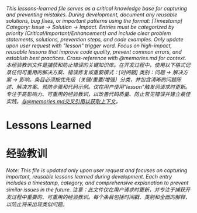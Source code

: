 *This lessons-learned file serves as a critical knowledge base for capturing and preventing mistakes. During development, document any reusable solutions, bug fixes, or important patterns using the format: [Timestamp] Category: Issue → Solution → Impact. Entries must be categorized by priority (Critical/Important/Enhancement) and include clear problem statements, solutions, prevention steps, and code examples. Only update upon user request with "lesson" trigger word. Focus on high-impact, reusable lessons that improve code quality, prevent common errors, and establish best practices. Cross-reference with @memories.md for context.*
*本经验教训文件是捕获和防止错误的关键知识库。在开发过程中，使用以下格式记录任何可重用的解决方案、错误修复或重要模式：[时间戳] 类别：问题 → 解决方案 → 影响。条目必须按优先级（关键/重要/增强）分类，并包含清晰的问题陈述、解决方案、预防步骤和代码示例。仅在用户使用"lesson"触发词请求时更新。专注于高影响力、可重用的经验教训，以改善代码质量、防止常见错误并建立最佳实践。与@memories.md交叉引用以获取上下文。*

# Lessons Learned
# 经验教训

*Note: This file is updated only upon user request and focuses on capturing important, reusable lessons learned during development. Each entry includes a timestamp, category, and comprehensive explanation to prevent similar issues in the future.*
*注意：此文件仅在用户请求时更新，并专注于捕获开发过程中重要的、可重用的经验教训。每个条目包括时间戳、类别和全面的解释，以防止将来出现类似问题。*
